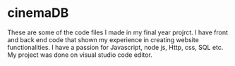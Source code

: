 # cinemaDB

These are some of the code files I made in my final year projrct. I have front and back end code that  shown my experience in creating website functionalities. I have a passion for Javascript, node js, Http, css, SQL etc. My project was done on visual studio code editor.  
